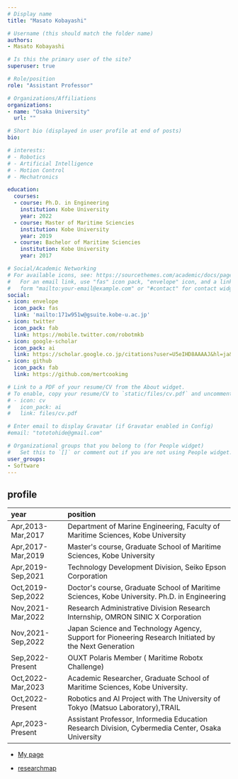 ```yaml
---
# Display name
title: "Masato Kobayashi"

# Username (this should match the folder name)
authors:
- Masato Kobayashi

# Is this the primary user of the site?
superuser: true

# Role/position
role: "Assistant Professor"

# Organizations/Affiliations
organizations:
- name: "Osaka University"
  url: ""

# Short bio (displayed in user profile at end of posts)
bio: 

# interests:
# - Robotics
# - Artificial Intelligence
# - Motion Control
# - Mechatronics

education:
  courses:
  - course: Ph.D. in Engineering
    institution: Kobe University
    year: 2022
  - course: Master of Maritime Sciencies
    institution: Kobe University
    year: 2019
  - course: Bachelor of Maritime Sciencies
    institution: Kobe University
    year: 2017

# Social/Academic Networking
# For available icons, see: https://sourcethemes.com/academic/docs/page-builder/#icons
#   For an email link, use "fas" icon pack, "envelope" icon, and a link in the
#   form "mailto:your-email@example.com" or "#contact" for contact widget.
social:
- icon: envelope
  icon_pack: fas
  link: 'mailto:171w951w@gsuite.kobe-u.ac.jp'
- icon: twitter
  icon_pack: fab
  link: https://mobile.twitter.com/robotmkb
- icon: google-scholar
  icon_pack: ai
  link: https://scholar.google.co.jp/citations?user=U5eIHD8AAAAJ&hl=ja&oi=sra
- icon: github
  icon_pack: fab
  link: https://github.com/mertcookimg

# Link to a PDF of your resume/CV from the About widget.
# To enable, copy your resume/CV to `static/files/cv.pdf` and uncomment the lines below.
# - icon: cv
#   icon_pack: ai
#   link: files/cv.pdf

# Enter email to display Gravatar (if Gravatar enabled in Config)
#email: "tototohide@gmail.com"

# Organizational groups that you belong to (for People widget)
#   Set this to `[]` or comment out if you are not using People widget.
user_groups:
- Software
---
```


## profile

| year | position |
|:-|:-|
| Apr,2013-Mar,2017| Department of Marine Engineering, Faculty of Maritime Sciences, Kobe University|
| Apr,2017-Mar,2019| Master's course, Graduate School of Maritime Sciences, Kobe University|
| Apr,2019-Sep,2021| Technology Development Division, Seiko Epson Corporation|
| Oct,2019-Sep,2022| Doctor's course, Graduate School of Maritime Sciences, Kobe University. Ph.D. in Engineering|
| Nov,2021-Mar,2022| Research Administrative Division Research Internship, OMRON SINIC X Corporation 
| Nov,2021-Sep,2022| Japan Science and Technology Agency, Support for Pioneering Research Initiated by the Next Generation|
| Sep,2022-Present| OUXT Polaris Member ( Maritime Robotx Challenge)|
| Oct,2022-Mar,2023| Academic Researcher, Graduate School of Maritime Sciences, Kobe University.|
| Oct,2022-Present| Robotics and AI Project with The University of Tokyo (Matsuo Laboratory),TRAIL |
| Apr,2023-Present| Assistant Professor, Informedia Education Research Division, Cybermedia Center, Osaka University |

- [My page](https://mertcookimg.github.io/)

- [researchmap](https://researchmap.jp/kobayashi.masato?lang=en)